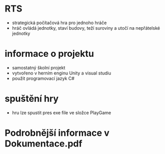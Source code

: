 # RTS
- strategická počítačová hra pro jednoho hráče
- hráč ovládá jednotky, staví budovy, teží suroviny a utočí na nepřátelské jednotky
# informace o projektu
- samostatný školní projekt
- vytvořeno v herním enginu Unity a visual studiu
- použit programovací jazyk C#
# spuštění hry
- hru lze spustit pres exe file ve složce PlayGame
# Podrobnější informace v Dokumentace.pdf
